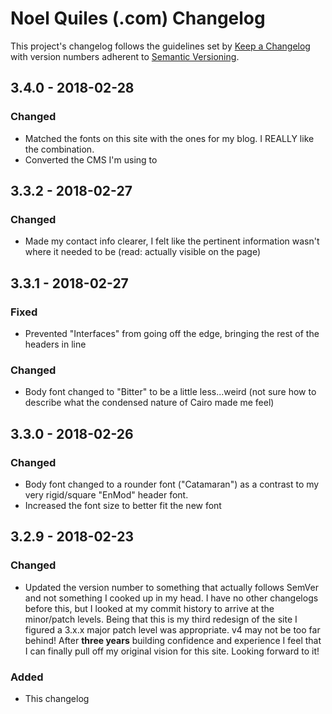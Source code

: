 # Noel Quiles (.com) Changelog
This project's changelog follows the guidelines set by [Keep a Changelog](http://keepachangelog.com/en/1.0.0/) with version numbers adherent to [Semantic Versioning](http://semver.org/spec/v2.0.0.html).

## 3.4.0 - 2018-02-28
### Changed
- Matched the fonts on this site with the ones for my blog.  I REALLY like the combination.
- Converted the CMS I'm using to

## 3.3.2 - 2018-02-27
### Changed
- Made my contact info clearer, I felt like the pertinent information wasn't where it needed to be (read: actually visible on the page)

## 3.3.1 - 2018-02-27
### Fixed
- Prevented "Interfaces" from going off the edge, bringing the rest of the headers in line

### Changed
- Body font changed to "Bitter" to be a little less...weird (not sure how to describe what the condensed nature of Cairo made me feel)


## 3.3.0 - 2018-02-26
### Changed
- Body font changed to a rounder font ("Catamaran") as a contrast to my very rigid/square "EnMod" header font.
- Increased the font size to better fit the new font

## 3.2.9 - 2018-02-23
### Changed
- Updated the version number to something that actually follows SemVer and not something I cooked up in my head. I have no other changelogs before this, but I looked at my commit history to arrive at the minor/patch levels.  Being that this is my third redesign of the site I figured a 3.x.x major patch level was appropriate. v4 may not be too far behind! After **three years** building confidence and experience I feel that I can finally pull off my original vision for this site.  Looking forward to it!

### Added
- This changelog
